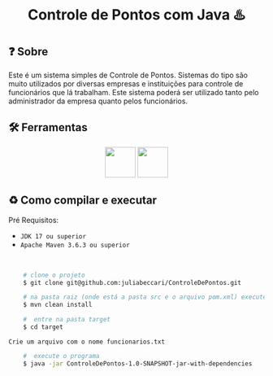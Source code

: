 <h1 align = "center">
  Controle de Pontos com Java ♨️
</h1>

## ❓ Sobre
<p>Este é um sistema simples de Controle de Pontos. 
  Sistemas do tipo são muito utilizados por diversas empresas e instituições para controle de funcionários que lá trabalham. 
  Este sistema poderá ser utilizado tanto pelo administrador da empresa quanto pelos funcionários. 
</p>

## 🛠 Ferramentas
<div align= "center">
    <img width=60rem src="https://cdn.jsdelivr.net/gh/devicons/devicon@latest/icons/java/java-original.svg" />
    <img width=60rem src="https://cdn.jsdelivr.net/gh/devicons/devicon@latest/icons/maven/maven-original.svg" />
</div>

## ♻ Como compilar e executar

<p>Pré Requisitos:</p>

- `JDK 17 ou superior`
- `Apache Maven 3.6.3 ou superior`
 <br>

```bash
    # clone o projeto
    $ git clone git@github.com:juliabeccari/ControleDePontos.git
```

```bash
    # na pasta raiz (onde está a pasta src e o arquivo pom.xml) execute o comando a seguir (instala a pasta target)
    $ mvn clean install
```

```bash
    #  entre na pasta target
    $ cd target
```

`Crie um arquivo com o nome funcionarios.txt`

```bash
    #  execute o programa
    $ java -jar ControleDePontos-1.0-SNAPSHOT-jar-with-dependencies
```
